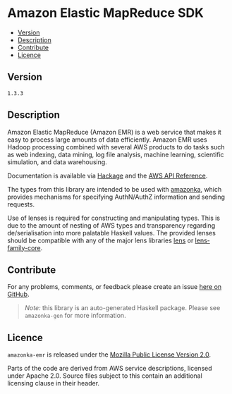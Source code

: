 # Amazon Elastic MapReduce SDK

* [Version](#version)
* [Description](#description)
* [Contribute](#contribute)
* [Licence](#licence)


## Version

`1.3.3`


## Description

Amazon Elastic MapReduce (Amazon EMR) is a web service that makes it
easy to process large amounts of data efficiently. Amazon EMR uses
Hadoop processing combined with several AWS products to do tasks such as
web indexing, data mining, log file analysis, machine learning,
scientific simulation, and data warehousing.

Documentation is available via [Hackage](http://hackage.haskell.org/package/amazonka-emr)
and the [AWS API Reference](http://docs.aws.amazon.com/ElasticMapReduce/latest/API/Welcome.html).

The types from this library are intended to be used with [amazonka](http://hackage.haskell.org/package/amazonka),
which provides mechanisms for specifying AuthN/AuthZ information and sending requests.

Use of lenses is required for constructing and manipulating types.
This is due to the amount of nesting of AWS types and transparency regarding
de/serialisation into more palatable Haskell values.
The provided lenses should be compatible with any of the major lens libraries
[lens](http://hackage.haskell.org/package/lens) or [lens-family-core](http://hackage.haskell.org/package/lens-family-core).

## Contribute

For any problems, comments, or feedback please create an issue [here on GitHub](https://github.com/brendanhay/amazonka/issues).

> _Note:_ this library is an auto-generated Haskell package. Please see `amazonka-gen` for more information.


## Licence

`amazonka-emr` is released under the [Mozilla Public License Version 2.0](http://www.mozilla.org/MPL/).

Parts of the code are derived from AWS service descriptions, licensed under Apache 2.0.
Source files subject to this contain an additional licensing clause in their header.
